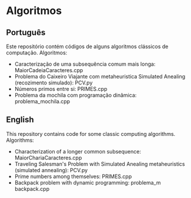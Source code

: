 # Algoritmos

## Português 
Este repositório contém códigos de alguns algoritmos clássicos de computação.
Algoritmos:
* Caracterização de uma subsequência comum mais longa: MaiorCadeiaCaracteres.cpp
* Problema do Caixeiro Viajante com metaheuristica Simulated Anealing (recozimento simulado): PCV.py
* Números primos entre si: PRIMES.cpp
* Problema da mochila com programação dinâmica: problema_mochila.cpp

## English
This repository contains code for some classic computing algorithms.
Algorithms:
* Characterization of a longer common subsequence: MaiorChariaCaracteres.cpp
* Traveling Salesman's Problem with Simulated Anealing metaheuristics (simulated annealing): PCV.py
* Prime numbers among themselves: PRIMES.cpp
* Backpack problem with dynamic programming: problema_m backpack.cpp
